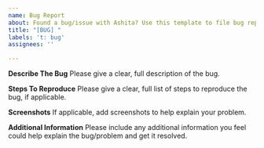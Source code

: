 ```yaml
---
name: Bug Report
about: Found a bug/issue with Ashita? Use this template to file bug reports.
title: "[BUG] "
labels: 't: bug'
assignees: ''

---
```


**Describe The Bug**
Please give a clear, full description of the bug.

**Steps To Reproduce**
Please give a clear, full list of steps to reproduce the bug, if applicable. 

**Screenshots**
If applicable, add screenshots to help explain your problem.

**Additional Information**
Please include any additional information you feel could help explain the bug/problem and get it resolved.
